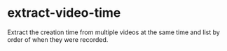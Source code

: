 # extract-video-time
Extract the creation time from multiple videos at the same time and list by order of when they were recorded.
